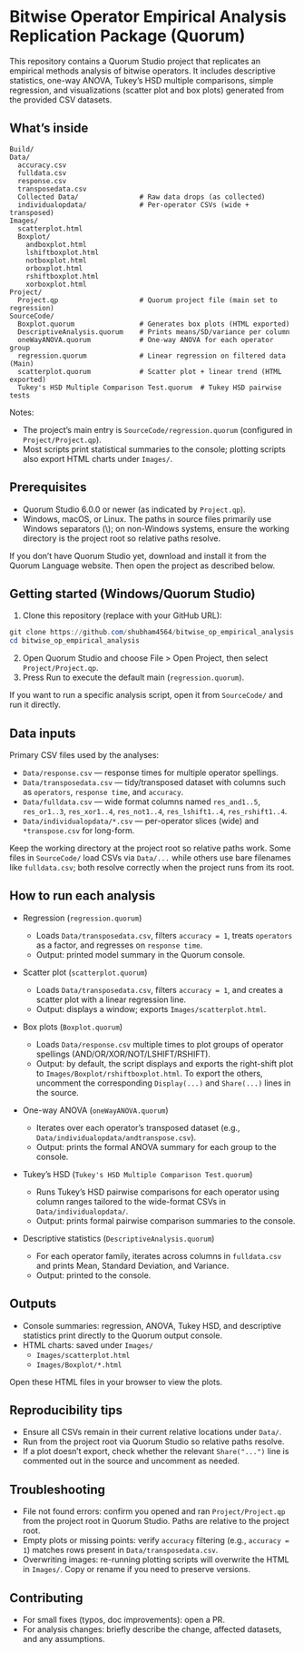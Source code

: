 # Bitwise Operator Empirical Analysis Replication Package (Quorum)

This repository contains a Quorum Studio project that replicates an empirical methods analysis of bitwise operators. It includes descriptive statistics, one-way ANOVA, Tukey’s HSD multiple comparisons, simple regression, and visualizations (scatter plot and box plots) generated from the provided CSV datasets.

## What’s inside

```
Build/
Data/
  accuracy.csv
  fulldata.csv
  response.csv
  transposedata.csv
  Collected Data/               # Raw data drops (as collected)
  individualopdata/             # Per-operator CSVs (wide + transposed)
Images/
  scatterplot.html
  Boxplot/
    andboxplot.html
    lshiftboxplot.html
    notboxplot.html
    orboxplot.html
    rshiftboxplot.html
    xorboxplot.html
Project/
  Project.qp                    # Quorum project file (main set to regression)
SourceCode/
  Boxplot.quorum                # Generates box plots (HTML exported)
  DescriptiveAnalysis.quorum    # Prints means/SD/variance per column
  oneWayANOVA.quorum            # One-way ANOVA for each operator group
  regression.quorum             # Linear regression on filtered data (Main)
  scatterplot.quorum            # Scatter plot + linear trend (HTML exported)
  Tukey's HSD Multiple Comparison Test.quorum  # Tukey HSD pairwise tests
```

Notes:
- The project’s main entry is `SourceCode/regression.quorum` (configured in `Project/Project.qp`).
- Most scripts print statistical summaries to the console; plotting scripts also export HTML charts under `Images/`.

## Prerequisites

- Quorum Studio 6.0.0 or newer (as indicated by `Project.qp`).
- Windows, macOS, or Linux. The paths in source files primarily use Windows separators (\\); on non-Windows systems, ensure the working directory is the project root so relative paths resolve.

If you don’t have Quorum Studio yet, download and install it from the Quorum Language website. Then open the project as described below.

## Getting started (Windows/Quorum Studio)

1. Clone this repository (replace with your GitHub URL):

```powershell
git clone https://github.com/shubham4564/bitwise_op_empirical_analysis.git
cd bitwise_op_empirical_analysis
```

2. Open Quorum Studio and choose File > Open Project, then select `Project/Project.qp`.
3. Press Run to execute the default main (`regression.quorum`).

If you want to run a specific analysis script, open it from `SourceCode/` and run it directly.

## Data inputs

Primary CSV files used by the analyses:
- `Data/response.csv` — response times for multiple operator spellings.
- `Data/transposedata.csv` — tidy/transposed dataset with columns such as `operators`, `response time`, and `accuracy`.
- `Data/fulldata.csv` — wide format columns named `res_and1..5`, `res_or1..3`, `res_xor1..4`, `res_not1..4`, `res_lshift1..4`, `res_rshift1..4`.
- `Data/individualopdata/*.csv` — per-operator slices (wide) and `*transpose.csv` for long-form.

Keep the working directory at the project root so relative paths work. Some files in `SourceCode/` load CSVs via `Data/...` while others use bare filenames like `fulldata.csv`; both resolve correctly when the project runs from its root.

## How to run each analysis

- Regression (`regression.quorum`)
  - Loads `Data/transposedata.csv`, filters `accuracy = 1`, treats `operators` as a factor, and regresses on `response time`.
  - Output: printed model summary in the Quorum console.

- Scatter plot (`scatterplot.quorum`)
  - Loads `Data/transposedata.csv`, filters `accuracy = 1`, and creates a scatter plot with a linear regression line.
  - Output: displays a window; exports `Images/scatterplot.html`.

- Box plots (`Boxplot.quorum`)
  - Loads `Data/response.csv` multiple times to plot groups of operator spellings (AND/OR/XOR/NOT/LSHIFT/RSHIFT).
  - Output: by default, the script displays and exports the right-shift plot to `Images/Boxplot/rshiftboxplot.html`. To export the others, uncomment the corresponding `Display(...)` and `Share(...)` lines in the source.

- One-way ANOVA (`oneWayANOVA.quorum`)
  - Iterates over each operator’s transposed dataset (e.g., `Data/individualopdata/andtranspose.csv`).
  - Output: prints the formal ANOVA summary for each group to the console.

- Tukey’s HSD (`Tukey's HSD Multiple Comparison Test.quorum`)
  - Runs Tukey’s HSD pairwise comparisons for each operator using column ranges tailored to the wide-format CSVs in `Data/individualopdata/`.
  - Output: prints formal pairwise comparison summaries to the console.

- Descriptive statistics (`DescriptiveAnalysis.quorum`)
  - For each operator family, iterates across columns in `fulldata.csv` and prints Mean, Standard Deviation, and Variance.
  - Output: printed to the console.

## Outputs

- Console summaries: regression, ANOVA, Tukey HSD, and descriptive statistics print directly to the Quorum output console.
- HTML charts: saved under `Images/`
  - `Images/scatterplot.html`
  - `Images/Boxplot/*.html`

Open these HTML files in your browser to view the plots.

## Reproducibility tips

- Ensure all CSVs remain in their current relative locations under `Data/`.
- Run from the project root via Quorum Studio so relative paths resolve.
- If a plot doesn’t export, check whether the relevant `Share("...")` line is commented out in the source and uncomment as needed.

## Troubleshooting

- File not found errors: confirm you opened and ran `Project/Project.qp` from the project root in Quorum Studio. Paths are relative to the project root.
- Empty plots or missing points: verify `accuracy` filtering (e.g., `accuracy = 1`) matches rows present in `Data/transposedata.csv`.
- Overwriting images: re-running plotting scripts will overwrite the HTML in `Images/`. Copy or rename if you need to preserve versions.

## Contributing

- For small fixes (typos, doc improvements): open a PR.
- For analysis changes: briefly describe the change, affected datasets, and any assumptions.